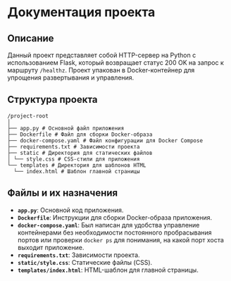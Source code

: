# Документация проекта

## Описание

Данный проект представляет собой HTTP-сервер на Python с использованием Flask, который возвращает статус 200 OK на запрос к маршруту `/healthz`. Проект упакован в Docker-контейнер для упрощения развертывания и управления.

## Структура проекта
```
/project-root
│
├── app.py # Основной файл приложения
├── Dockerfile # Файл для сборки Docker-образа 
├── docker-compose.yaml # Файл конфигурации для Docker Compose 
├── requirements.txt # Зависимости проекта 
├── static # Директория для статических файлов 
│ └── style.css # CSS-стили для приложения 
└── templates # Директория для шаблонов HTML 
  └── index.html # Шаблон главной страницы
  ```

  ## Файлы и их назначения

- **`app.py`**: Основной код приложения.
- **`Dockerfile`**: Инструкции для сборки Docker-образа приложения.
- **`docker-compose.yaml`**: Был написан для удобства управление контейнерами без необходимости постоянного пробрасывания портов или проверки `docker ps` для понимания, на какой порт хоста выходит приложение.
- **`requirements.txt`**: Зависимости проекта.
- **`static/style.css`**: Статические файлы (CSS).
- **`templates/index.html`**: HTML-шаблон для главной страницы.
